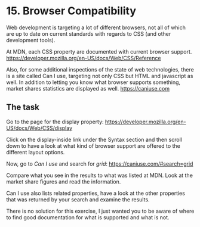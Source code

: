 # 15. Browser Compatibility

Web development is targeting a lot of different browsers, not all of which are up to date on current standards with regards to CSS (and other development tools).

At MDN, each CSS property are documented with current browser support.
https://developer.mozilla.org/en-US/docs/Web/CSS/Reference

Also, for some additional inspections of the state of web technologies, there is a site called Can I use, targeting not only CSS but HTML and javascript as well. In addition to letting you know what browser supports something, market shares statistics are displayed as well.
https://caniuse.com

## The task

Go to the page for the display property: 
https://developer.mozilla.org/en-US/docs/Web/CSS/display

Click on the display-inside link under the Syntax section and then scroll down to have a look at what kind of browser support are
offered to the different layout options.

Now, go to _Can I use_ and search for _grid_:
https://caniuse.com/#search=grid

Compare what you see in the results to what was listed at MDN. Look at the market share figures and read the information.

Can I use also lists related properties, have a look at the other properties that was returned by your search and examine the results.

There is no solution for this exercise, I just wanted you to be aware of where to find good documentation for what is supported and what is not.
